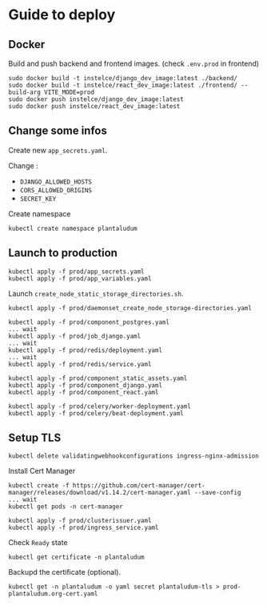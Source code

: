 # Guide to deploy

## Docker

Build and push backend and frontend images. (check `.env.prod` in frontend)

```shell
sudo docker build -t instelce/django_dev_image:latest ./backend/
sudo docker build -t instelce/react_dev_image:latest ./frontend/ --build-arg VITE_MODE=prod
sudo docker push instelce/django_dev_image:latest
sudo docker push instelce/react_dev_image:latest
```

## Change some infos

Create new `app_secrets.yaml`.

Change :

* `DJANGO_ALLOWED_HOSTS`
* `CORS_ALLOWED_ORIGINS`
* `SECRET_KEY`

Create namespace

```shell
kubectl create namespace plantaludum
```

## Launch to production

```shell
kubectl apply -f prod/app_secrets.yaml
kubectl apply -f prod/app_variables.yaml
```

Launch `create_node_static_storage_directories.sh`.

```shell
kubectl apply -f prod/daemonset_create_node_storage-directories.yaml

kubectl apply -f prod/component_postgres.yaml
... wait
kubectl apply -f prod/job_django.yaml
... wait
kubectl apply -f prod/redis/deployment.yaml
... wait
kubectl apply -f prod/redis/service.yaml

kubectl apply -f prod/component_static_assets.yaml
kubectl apply -f prod/component_django.yaml
kubectl apply -f prod/component_react.yaml

kubectl apply -f prod/celery/worker-deployment.yaml
kubectl apply -f prod/celery/beat-deployment.yaml
```

## Setup TLS

```shell
kubectl delete validatingwebhookconfigurations ingress-nginx-admission
```

Install Cert Manager

```shell
kubectl create -f https://github.com/cert-manager/cert-manager/releases/download/v1.14.2/cert-manager.yaml --save-config
... wait
kubectl get pods -n cert-manager
```

```shell
kubectl apply -f prod/clusterissuer.yaml
kubectl apply -f prod/ingress_service.yaml
```

Check `Ready` state

```shell
kubectl get certificate -n plantaludum
```

Backupd the certificate (optional).

```shell
kubectl get -n plantaludum -o yaml secret plantaludum-tls > prod-plantaludum.org-cert.yaml
```
